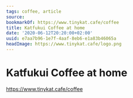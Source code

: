```yaml
---
tags: coffee, article
source:
bookmarkOf: https://www.tinykat.cafe/coffee
title: Katfukui Coffee at home
date: '2020-06-12T20:20:00+02:00'
uuid: e7aa7b96-1e7f-4aaf-8eb6-e1a83b46065a
headImage: https://www.tinykat.cafe/logo.png
---
```


# Katfukui Coffee at home
https://www.tinykat.cafe/coffee
